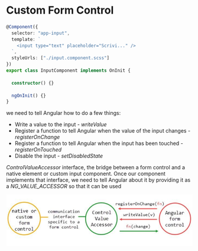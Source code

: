 # Custom Form Control

```typescript
@Component({
  selector: "app-input",
  template: `
    <input type="text" placeholder="Scrivi..." />
  `,
  styleUrls: ["./input.component.scss"]
})
export class InputComponent implements OnInit {

  constructor() {}

  ngOnInit() {}
}
```

we need to tell Angular how to do a few things:

* Write a value to the input - _writeValue_
* Register a function to tell Angular when the value of the input changes - _registerOnChange_
* Register a function to tell Angular when the input has been touched - _registerOnTouched_
* Disable the input - _setDisabledState_

_ControlValueAccessor_ interface, the bridge between a form control and a native element or custom input component. Once our component implements that interface, we need to tell Angular about it by providing it as a _NG\_VALUE\_ACCESSOR_ so that it can be used

![ControlValueAccessor ponte tra il nativo ed angular](../.gitbook/assets/1_wvjxzql4zzvgmsh3vfv2ew.jpeg)



